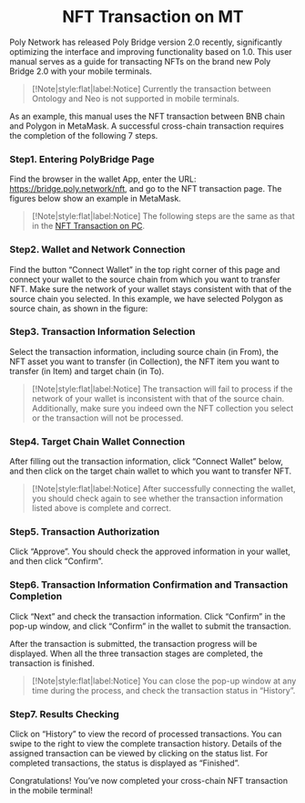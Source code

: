 <h1 align="center">NFT Transaction on MT</h1>


Poly Network has released Poly Bridge version 2.0 recently, significantly optimizing the interface and improving functionality based on 1.0. 
This user manual serves as a guide for transacting NFTs on the brand new Poly Bridge 2.0 with your mobile terminals.

> [!Note|style:flat|label:Notice]
> Currently the transaction between Ontology and Neo is not supported in mobile terminals.

As an example, this manual uses the NFT transaction between BNB chain and Polygon in MetaMask. 
A successful cross-chain transaction requires the completion of the following 7 steps.


### Step1. Entering PolyBridge Page
Find the browser in the wallet App, enter the URL: https://bridge.poly.network/nft, and go to the NFT transaction page. The figures below show an example in MetaMask.


> [!Note|style:flat|label:Notice]
> The following steps are the same as that in the [NFT Transaction on PC](../../Core_Smart_Contract/User_Manuals/NFT_Transaction.md).

### Step2. Wallet and Network Connection
Find the button “Connect Wallet” in the top right corner of this page and connect your wallet to the source chain from which you want to transfer NFT. 
Make sure the network of your wallet stays consistent with that of the source chain you selected. 
In this example, we have selected Polygon as source chain, as shown in the figure:



### Step3. Transaction Information Selection
Select the transaction information, including source chain (in From), the NFT asset you want to transfer (in Collection), the NFT item you want to transfer (in Item) and target chain (in To).


> [!Note|style:flat|label:Notice]
> The transaction will fail to process if the network of your wallet is inconsistent with that of the source chain. Additionally, make sure you indeed own the NFT collection you select or the transaction will not be processed.


### Step4. Target Chain Wallet Connection
After filling out the transaction information, click “Connect Wallet” below, and then click on the target chain wallet to which you want to transfer NFT.



> [!Note|style:flat|label:Notice]
> After successfully connecting the wallet, you should check again to see whether the transaction information listed above is complete and correct.

### Step5. Transaction Authorization
Click “Approve”. 
You should check the approved information in your wallet, and then click “Confirm”.


### Step6. Transaction Information Confirmation and Transaction Completion
Click “Next” and check the transaction information. 
Click “Confirm” in the pop-up window, and click “Confirm” in the wallet to submit the transaction.



After the transaction is submitted, the transaction progress will be displayed. 
When all the three transaction stages are completed, the transaction is finished. 

> [!Note|style:flat|label:Notice]
> You can close the pop-up window at any time during the process, and check the transaction status in “History”.


### Step7. Results Checking
Click on “History” to view the record of processed transactions.
You can swipe to the right to view the complete transaction history.
Details of the assigned transaction can be viewed by clicking on the status list. 
For completed transactions, the status is displayed as “Finished”.


Congratulations! 
You’ve now completed your cross-chain NFT transaction in the mobile terminal!

